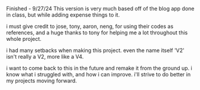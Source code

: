 Finished - 9/27/24
This version is very much based off of the blog app done in class, but while adding expense things to it. 

i must give credit to jose, tony, aaron, neng, for using their codes as references, and a huge thanks to tony for helping me a lot throughout this whole project.

i had many setbacks when making this project. even the name itself 'V2' isn't really a V2, more like a V4.

i want to come back to this in the future and remake it from the ground up. i know what i struggled with, and how i can improve. i'll strive to do better in my projects moving forward. 